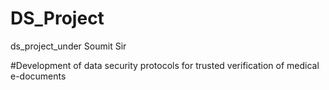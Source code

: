 # DS_Project
 ds_project_under Soumit Sir

#Development of data security protocols for trusted verification of medical e-documents
